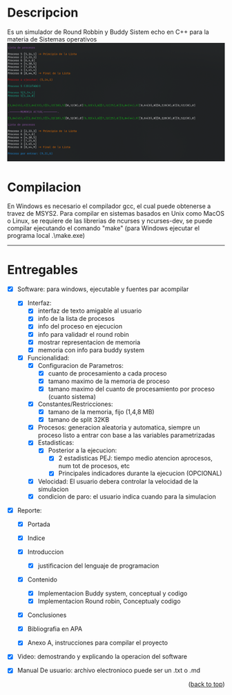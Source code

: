 # Descripcion

Es un simulador de Round Robbin y Buddy Sistem echo en C++ para la materia de Sistemas operativos
![BuddySistem_RoundRobin-Demo](./BuddySistem_RoundRobin-Demo.png)

# Compilacion

En Windows es necesario el compilador gcc, el cual puede obtenerse a travez de MSYS2.
Para compilar en sistemas basados en Unix como MacOS o Linux, se requiere de las librerias de ncurses y ncurses-dev, se puede compilar ejecutando el comando "make" (para Windows ejecutar el programa local .\make.exe)

---

# Entregables

- [x] Software: para windows, ejecutable y fuentes par acompilar
    - [x] Interfaz:
        - [x] interfaz de texto amigable al usuario 
        - [x] info de la lista de procesos
        - [x] info del proceso en ejecucion
        - [x] info para validadr el round robin
        - [x] mostrar representacion de memoria 
        - [x] memoria con info para buddy system
    - [x] Funcionalidad:
        - [x] Configuracion de Parametros:
            - [x] cuanto de procesamiento a cada proceso
            - [x] tamano maximo de la memoria de proceso
            - [x] tamano maximo del cuanto de procesamiento por proceso (cuanto sistema)
        - [x] Constantes/Restricciones:
            - [x] tamano de la memoria, fijo (1,4,8 MB)
            - [x] tamano de split 32KB
        - [x] Procesos: generacion aleatoria y automatica, siempre un proceso listo a entrar con base a las variables parametrizadas
        - [x] Estadisticas:
            - [x] Posterior a la ejecucion:
                - [x] 2 estadisticas PEJ: tiempo medio atencion aprocesos, num tot de procesos, etc
                - [x] Principales indicadores durante la ejecucion (OPCIONAL)
        - [x] Velocidad: El usuario debera controlar la velocidad de la simulacion
        - [x] condicion de paro: el usuario indica cuando para la simulacion

- [x] Reporte:
    - [x] Portada 
    - [x] Indice
    - [x] Introduccion
        - [x] justificacion del lenguaje de programacion
    - [x] Contenido
        - [x] Implementacion Buddy system, conceptual y codigo
        - [x] Implementacion Round robin, Conceptualy codigo
    - [x] Conclusiones
    - [x] Bibliografia en APA
    - [x] Anexo A, instrucciones para compilar el proyecto


- [x] Video: demostrando y explicando la operacion del software

- [x] Manual De usuario: archivo electronioco puede ser un .txt o .md 


<p align="right">(<a href="#readme-top">back to top</a>)</p>
